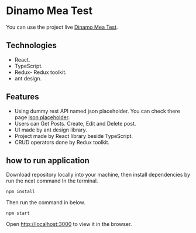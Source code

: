 # Dinamo Mea Test

You can use the project live [Dinamo Mea Test](https://dinamo-mea-test.netlify.app/).

## Technologies

-   React.
-   TypeScript.
-   Redux- Redux toolkit.
-   ant design.

## Features

-   Using dummy rest API named json placeholder. You can check there page [json placeholder](https://jsonplaceholder.typicode.com/).
-   Users can Get Posts. Create, Edit and Delete post.
-   UI made by ant design library.
-   Project made by React library beside TypeScript.
-   CRUD operators done by Redux toolkit.

## how to run application

Download repository locally into your machine, then install dependencies by run the next command In the terminal.

```console
npm install
```

Then run the command in below.

```console
npm start
```

Open [http://localhost:3000](http://localhost:3000) to view it in the browser.
